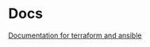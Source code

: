 # Docs

[Documentation for terraform and ansible](https://kitware.github.io/dive/Deployment-Overview/)
